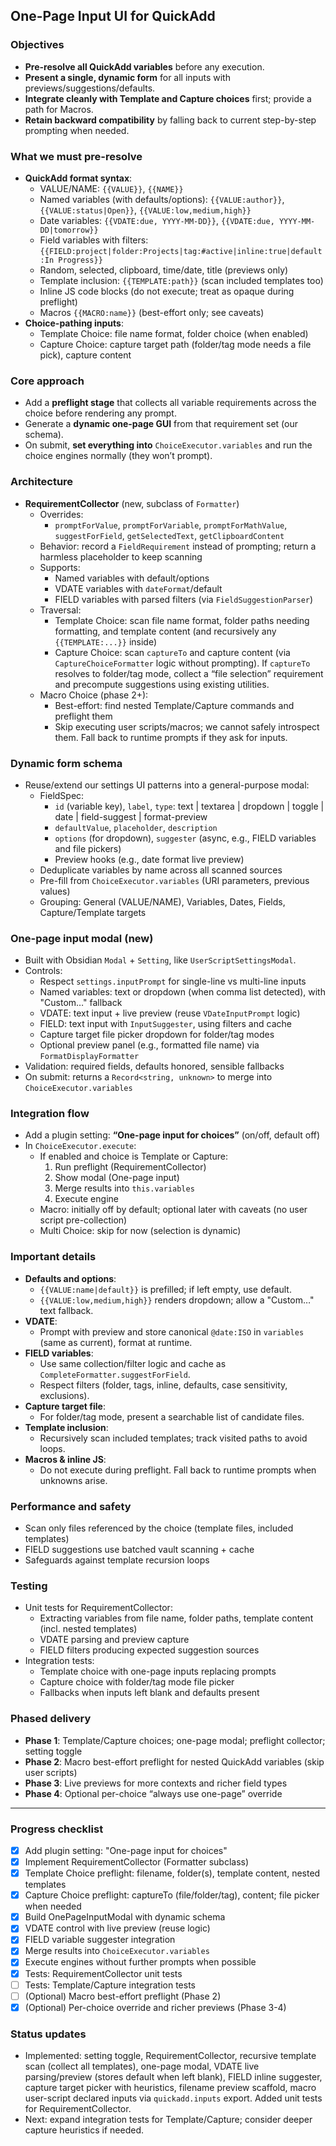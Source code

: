 ## One-Page Input UI for QuickAdd

### Objectives
- **Pre-resolve all QuickAdd variables** before any execution.
- **Present a single, dynamic form** for all inputs with previews/suggestions/defaults.
- **Integrate cleanly with Template and Capture choices** first; provide a path for Macros.
- **Retain backward compatibility** by falling back to current step-by-step prompting when needed.

### What we must pre-resolve
- **QuickAdd format syntax**:
  - VALUE/NAME: `{{VALUE}}`, `{{NAME}}`
  - Named variables (with defaults/options): `{{VALUE:author}}`, `{{VALUE:status|Open}}`, `{{VALUE:low,medium,high}}`
  - Date variables: `{{VDATE:due, YYYY-MM-DD}}`, `{{VDATE:due, YYYY-MM-DD|tomorrow}}`
  - Field variables with filters: `{{FIELD:project|folder:Projects|tag:#active|inline:true|default:In Progress}}`
  - Random, selected, clipboard, time/date, title (previews only)
  - Template inclusion: `{{TEMPLATE:path}}` (scan included templates too)
  - Inline JS code blocks (do not execute; treat as opaque during preflight)
  - Macros `{{MACRO:name}}` (best-effort only; see caveats)
- **Choice-pathing inputs**:
  - Template Choice: file name format, folder choice (when enabled)
  - Capture Choice: capture target path (folder/tag mode needs a file pick), capture content

### Core approach
- Add a **preflight stage** that collects all variable requirements across the choice before rendering any prompt.
- Generate a **dynamic one-page GUI** from that requirement set (our schema).
- On submit, **set everything into** `ChoiceExecutor.variables` and run the choice engines normally (they won’t prompt).

### Architecture
- **RequirementCollector** (new, subclass of `Formatter`)
  - Overrides:
    - `promptForValue`, `promptForVariable`, `promptForMathValue`, `suggestForField`, `getSelectedText`, `getClipboardContent`
  - Behavior: record a `FieldRequirement` instead of prompting; return a harmless placeholder to keep scanning
  - Supports:
    - Named variables with default/options
    - VDATE variables with `dateFormat`/default
    - FIELD variables with parsed filters (via `FieldSuggestionParser`)
  - Traversal:
    - Template Choice: scan file name format, folder paths needing formatting, and template content (and recursively any `{{TEMPLATE:...}}` inside)
    - Capture Choice: scan `captureTo` and capture content (via `CaptureChoiceFormatter` logic without prompting). If `captureTo` resolves to folder/tag mode, collect a “file selection” requirement and precompute suggestions using existing utilities.
  - Macro Choice (phase 2+):
    - Best-effort: find nested Template/Capture commands and preflight them
    - Skip executing user scripts/macros; we cannot safely introspect them. Fall back to runtime prompts if they ask for inputs.

### Dynamic form schema
- Reuse/extend our settings UI patterns into a general-purpose modal:
  - FieldSpec:
    - `id` (variable key), `label`, `type`: text | textarea | dropdown | toggle | date | field-suggest | format-preview
    - `defaultValue`, `placeholder`, `description`
    - `options` (for dropdown), `suggester` (async, e.g., FIELD variables and file pickers)
    - Preview hooks (e.g., date format live preview)
  - Deduplicate variables by name across all scanned sources
  - Pre-fill from `ChoiceExecutor.variables` (URI parameters, previous values)
  - Grouping: General (VALUE/NAME), Variables, Dates, Fields, Capture/Template targets

### One-page input modal (new)
- Built with Obsidian `Modal` + `Setting`, like `UserScriptSettingsModal`.
- Controls:
  - Respect `settings.inputPrompt` for single-line vs multi-line inputs
  - Named variables: text or dropdown (when comma list detected), with "Custom…" fallback
  - VDATE: text input + live preview (reuse `VDateInputPrompt` logic)
  - FIELD: text input with `InputSuggester`, using filters and cache
  - Capture target file picker dropdown for folder/tag modes
  - Optional preview panel (e.g., formatted file name) via `FormatDisplayFormatter`
- Validation: required fields, defaults honored, sensible fallbacks
- On submit: returns a `Record<string, unknown>` to merge into `ChoiceExecutor.variables`

### Integration flow
- Add a plugin setting: **“One-page input for choices”** (on/off, default off)
- In `ChoiceExecutor.execute`:
  - If enabled and choice is Template or Capture:
    1) Run preflight (RequirementCollector)
    2) Show modal (One-page input)
    3) Merge results into `this.variables`
    4) Execute engine
  - Macro: initially off by default; optional later with caveats (no user script pre-collection)
  - Multi Choice: skip for now (selection is dynamic)

### Important details
- **Defaults and options**:
  - `{{VALUE:name|default}}` is prefilled; if left empty, use default.
  - `{{VALUE:low,medium,high}}` renders dropdown; allow a "Custom…" text fallback.
- **VDATE**:
  - Prompt with preview and store canonical `@date:ISO` in `variables` (same as current), format at runtime.
- **FIELD variables**:
  - Use same collection/filter logic and cache as `CompleteFormatter.suggestForField`.
  - Respect filters (folder, tags, inline, defaults, case sensitivity, exclusions).
- **Capture target file**:
  - For folder/tag mode, present a searchable list of candidate files.
- **Template inclusion**:
  - Recursively scan included templates; track visited paths to avoid loops.
- **Macros & inline JS**:
  - Do not execute during preflight. Fall back to runtime prompts when unknowns arise.

### Performance and safety
- Scan only files referenced by the choice (template files, included templates)
- FIELD suggestions use batched vault scanning + cache
- Safeguards against template recursion loops

### Testing
- Unit tests for RequirementCollector:
  - Extracting variables from file name, folder paths, template content (incl. nested templates)
  - VDATE parsing and preview capture
  - FIELD filters producing expected suggestion sources
- Integration tests:
  - Template choice with one-page inputs replacing prompts
  - Capture choice with folder/tag mode file picker
  - Fallbacks when inputs left blank and defaults present

### Phased delivery
- **Phase 1**: Template/Capture choices; one-page modal; preflight collector; setting toggle
- **Phase 2**: Macro best-effort preflight for nested QuickAdd variables (skip user scripts)
- **Phase 3**: Live previews for more contexts and richer field types
- **Phase 4**: Optional per-choice “always use one-page” override

---

### Progress checklist
- [x] Add plugin setting: "One-page input for choices"
- [x] Implement RequirementCollector (Formatter subclass)
- [x] Template Choice preflight: filename, folder(s), template content, nested templates
- [x] Capture Choice preflight: captureTo (file/folder/tag), content; file picker when needed
- [x] Build OnePageInputModal with dynamic schema
- [x] VDATE control with live preview (reuse logic)
- [x] FIELD variable suggester integration
- [x] Merge results into `ChoiceExecutor.variables`
- [x] Execute engines without further prompts when possible
- [x] Tests: RequirementCollector unit tests
- [ ] Tests: Template/Capture integration tests
- [ ] (Optional) Macro best-effort preflight (Phase 2)
- [x] (Optional) Per-choice override and richer previews (Phase 3-4)

### Status updates
- Implemented: setting toggle, RequirementCollector, recursive template scan (collect all templates), one-page modal, VDATE live parsing/preview (stores default when left blank), FIELD inline suggester, capture target picker with heuristics, filename preview scaffold, macro user-script declared inputs via `quickadd.inputs` export. Added unit tests for RequirementCollector.
- Next: expand integration tests for Template/Capture; consider deeper capture heuristics if needed.
